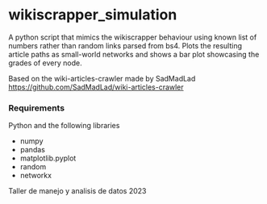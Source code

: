 # wikiscrapper_simulation
A python script that mimics the wikiscrapper behaviour using known list of numbers rather than random links parsed from bs4.
Plots the resulting article paths as small-world networks and shows a bar plot showcasing the grades of every node.

Based on the wiki-articles-crawler made by SadMadLad https://github.com/SadMadLad/wiki-articles-crawler 

### Requirements
Python and the following libraries
- numpy
- pandas
- matplotlib.pyplot
- random
- networkx

Taller de manejo y analisis de datos 2023
